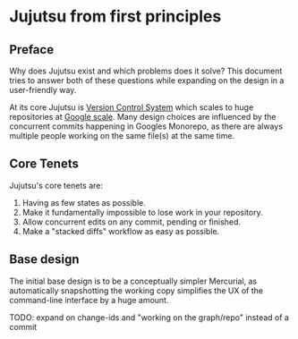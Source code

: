 # Jujutsu from first principles

## Preface

Why does Jujutsu exist and which problems does it solve? This document tries to
answer both of these questions while expanding on the design in a user-friendly
way. 

At its core Jujutsu is [Version Control System][vcs] which scales to huge 
repositories at [Google scale][billion-lines]. Many design choices are 
influenced by the concurrent commits happening in Googles Monorepo, as there 
are always multiple people working on the same file(s) at the same time.

## Core Tenets

Jujutsu's core tenets are:

 1. Having as few states as possible.
 1. Make it fundamentally impossible to lose work in your repository.
 1. Allow concurrent edits on any commit, pending or finished.
 1. Make a "stacked diffs" workflow as easy as possible.

## Base design

The initial base design is to be a conceptually simpler Mercurial, as 
automatically snapshotting the working copy simplifies the UX of the 
command-line interface by a huge amount.

TODO: expand on change-ids and "working on the graph/repo" instead of a commit


[billion-lines]: https://cacm.acm.org/magazines/2016/7/204032-why-google-stores-billions-of-lines-of-code-in-a-single-repository/fulltext
[vcs]: https://en.wikipedia.org/wiki/Version_control 
